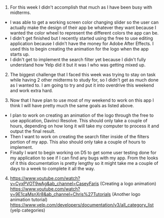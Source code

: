 1. For this week I didn't accomplish that much as I have been busy with midterms.
- I was able to get a working screen color changing slider so the user can actually make the design of their app be whatever they want because I wanted the color wheel to represent the different colors the app can be.
- I didn't get finished but I recently started using the free to use editing application because I didn't have the money for Adobe After Effects. I used this to begin creating the animation for the logo when the app starts up.
- I didn't get to implement the search filter yet because I didn't fully understand how Yelp did it but it was I who was getting mixed up.

2. The biggest challenge that I faced this week was trying to stay on task while having 2 other midterms to study for, so I didn't get as much done as I wanted to. I am going to try and put it into overdrive this weekend and work extra hard.

3. Now that I have plan to use most of my weekend to work on this app I think I will have pretty much the same goals as listed above.
- I plan to work on creating an animation of the logo through the free to use application, Davinci Resolve. This should only take a couple of hours, depending on how long it will take my computer to process it and output the final result.
- Then I want to work on creating the search filter inside of the filters portion of my app. This also should only take a couple of hours to implement.
- Finally I want to begin working on D5 to get some user testing done for my application to see if I can find any bugs with my app. From the looks of it this documentation is pretty lengthy so it might take me a couple of days to a week to complete it all the way.

4. https://www.youtube.com/watch?v=CyxPVOT9wAg&ab_channel=CaseyFaris (Creating a logo animation)
https://www.youtube.com/watch?v=9E1caMsnXr8&ab_channel=Chris%27Tutorials (Another logo animation tutorial)
https://www.yelp.com/developers/documentation/v3/all_category_list (yelp categories)
